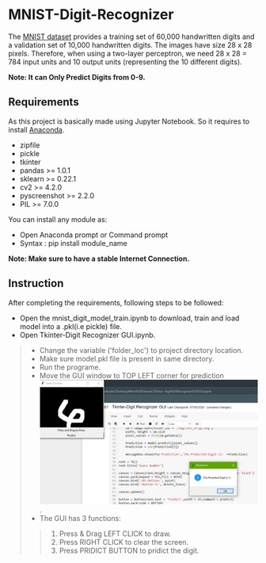 # MNIST-Digit-Recognizer

The [MNIST dataset](http://yann.lecun.com/exdb/mnist/) provides a training set of 60,000 handwritten digits and a validation set of 10,000 handwritten digits. The images have size 28 x 28 pixels. Therefore, when using a two-layer perceptron, we need 28 x 28 = 784 input units and 10 output units (representing the 10 different digits).

**Note: It can Only Predict Digits from 0-9.**

## Requirements

As this project is basically made using Jupyter Notebook. So it requires to install [Anaconda](https://www.anaconda.com/products/individual#Downloads).

* zipfile
* pickle
* tkinter
* pandas >= 1.0.1
* sklearn >= 0.22.1
* cv2 >= 4.2.0
* pyscreenshot >= 2.2.0
* PIL >= 7.0.0

You can install any module as:

* Open Anaconda prompt or Command prompt
* Syntax : pip install module_name

**Note: Make sure to have a stable Internet Connection.**

## Instruction

After completing the requirements, following steps to be followed:

* Open the mnist_digit_model_train.ipynb to download, train and load model into a .pkl(i.e pickle) file.
* Open Tkinter-Digit Recognizer GUI.ipynb.
>* Change the variable ('folder_loc') to project directory location. 
>* Make sure model.pkl file is present in same directory.
>* Run the programe.
>* Move the GUI window to TOP LEFT corner for prediction ![GUI](https://github.com/rogueui/MNIST-Digit-Recognizer/blob/master/image/image.png).
>* The GUI has 3 functions:
>>1. Press & Drag LEFT CLICK to draw.
>>2. Press RIGHT CLICK to clear the screen.
>>3. Press PRIDICT BUTTON to pridict the digit.
